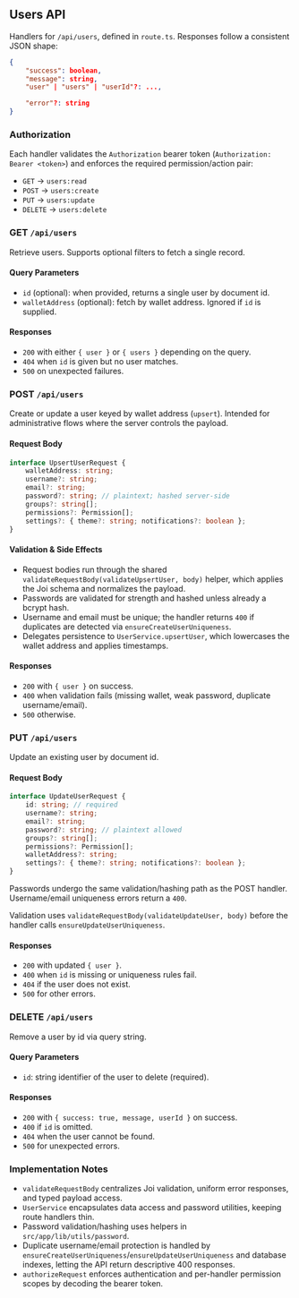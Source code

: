 ## Users API

Handlers for `/api/users`, defined in `route.ts`. Responses follow a consistent JSON shape:

```json
{
	"success": boolean,
	"message": string,
	"user" | "users" | "userId"?: ...,

	"error"?: string
}
```

### Authorization

Each handler validates the `Authorization` bearer token (`Authorization: Bearer <token>`) and enforces the required permission/action pair:

- `GET` → `users:read`
- `POST` → `users:create`
- `PUT` → `users:update`
- `DELETE` → `users:delete`

### GET `/api/users`

Retrieve users. Supports optional filters to fetch a single record.

#### Query Parameters
- `id` (optional): when provided, returns a single user by document id.
- `walletAddress` (optional): fetch by wallet address. Ignored if `id` is supplied.

#### Responses
- `200` with either `{ user }` or `{ users }` depending on the query.
- `404` when `id` is given but no user matches.
- `500` on unexpected failures.

### POST `/api/users`

Create or update a user keyed by wallet address (`upsert`). Intended for administrative flows where the server controls the payload.

#### Request Body
```typescript
interface UpsertUserRequest {
	walletAddress: string;
	username?: string;
	email?: string;
	password?: string; // plaintext; hashed server-side
	groups?: string[];
	permissions?: Permission[];
	settings?: { theme?: string; notifications?: boolean };
}
```

#### Validation & Side Effects
- Request bodies run through the shared `validateRequestBody(validateUpsertUser, body)` helper, which applies the Joi schema and normalizes the payload.
- Passwords are validated for strength and hashed unless already a bcrypt hash.
- Username and email must be unique; the handler returns `400` if duplicates are detected via `ensureCreateUserUniqueness`.
- Delegates persistence to `UserService.upsertUser`, which lowercases the wallet address and applies timestamps.

#### Responses
- `200` with `{ user }` on success.
- `400` when validation fails (missing wallet, weak password, duplicate username/email).
- `500` otherwise.

### PUT `/api/users`

Update an existing user by document id.

#### Request Body
```typescript
interface UpdateUserRequest {
	id: string; // required
	username?: string;
	email?: string;
	password?: string; // plaintext allowed
	groups?: string[];
	permissions?: Permission[];
	walletAddress?: string;
	settings?: { theme?: string; notifications?: boolean };
}
```

Passwords undergo the same validation/hashing path as the POST handler. Username/email uniqueness errors return a `400`.

Validation uses `validateRequestBody(validateUpdateUser, body)` before the handler calls `ensureUpdateUserUniqueness`.

#### Responses
- `200` with updated `{ user }`.
- `400` when `id` is missing or uniqueness rules fail.
- `404` if the user does not exist.
- `500` for other errors.

### DELETE `/api/users`

Remove a user by id via query string.

#### Query Parameters
- `id`: string identifier of the user to delete (required).

#### Responses
- `200` with `{ success: true, message, userId }` on success.
- `400` if `id` is omitted.
- `404` when the user cannot be found.
- `500` for unexpected errors.

### Implementation Notes

- `validateRequestBody` centralizes Joi validation, uniform error responses, and typed payload access.
- `UserService` encapsulates data access and password utilities, keeping route handlers thin.
- Password validation/hashing uses helpers in `src/app/lib/utils/password`.
- Duplicate username/email protection is handled by `ensureCreateUserUniqueness`/`ensureUpdateUserUniqueness` and database indexes, letting the API return descriptive 400 responses.
- `authorizeRequest` enforces authentication and per-handler permission scopes by decoding the bearer token.
